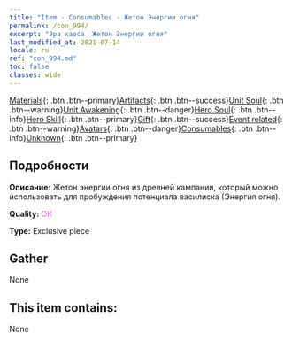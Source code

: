 ```yaml
---
title: "Item - Consumables - Жетон Энергии огня"
permalink: /con_994/
excerpt: "Эра хаоса  Жетон Энергии огня"
last_modified_at: 2021-07-14
locale: ru
ref: "con_994.md"
toc: false
classes: wide
---
```

 [Materials](/ItemsRU/){: .btn .btn--primary}[Artifacts](/ItemsRU/Artifacts/){: .btn .btn--success}[Unit Soul](/ItemsRU/UnitSoul/){: .btn .btn--warning}[Unit Awakening](/ItemsRU/UnitAwakening/){: .btn .btn--danger}[Hero Soul](/ItemsRU/HeroSoul/){: .btn .btn--info}[Hero Skill](/ItemsRU/HeroSkill/){: .btn .btn--primary}[Gift](/ItemsRU/Gift/){: .btn .btn--success}[Event related](/ItemsRU/Events/){: .btn .btn--warning}[Avatars](/ItemsRU/Avatars/){: .btn .btn--danger}[Consumables](/ItemsRU/Consumables/){: .btn .btn--info}[Unknown](/ItemsRU/Unknown/){: .btn .btn--primary}

## Подробности
 **Описание:** Жетон энергии огня из древней кампании, который можно использовать для пробуждения потенциала василиска (Энергия огня).

 **Quality:** <span style="color: #DA70D6">OK</span>

 **Type:** Exclusive piece

## Gather

  None

## This item contains:

  None

